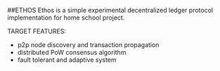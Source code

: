 ##ETHOS 
Ethos is a simple experimental decentralized ledger protocol implementation for home school project.

TARGET FEATURES:
- p2p node discovery and transaction propagation
- distributed PoW consensus algorithm
- fault tolerant and adaptive system
